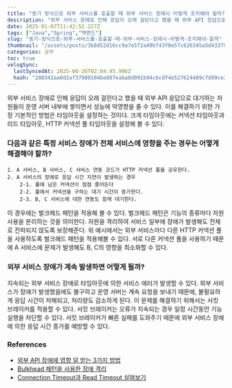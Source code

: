 ```yaml
---
title: "동기 방식으로 외부 서비스를 호출할 때 외부 서비스 장애시 어떻게 조치해야 할까?"
description: "외부 서비스 장애로 인해 응답이 오래 걸린다고 했을 때 외부 API 응답으로 대기하는 자원들이 운영 서버 내부에 쌓이면서 성능에 악영향을 줄 수 있다. 이를 해결하기 위한 가장 기본적인 방법은 타임아웃을 설정하는 것이다. 크게 타임아웃에는 커넥션 타임아웃과 리드 타임아"
date: 2025-01-07T11:42:52.227Z
tags: ["Java","Spring","백엔드"]
slug: "동기-방식으로-외부-서비스를-호출할-때-외부-서비스-장애시-어떻게-조치해야-할까"
thumbnail: "/assets/posts/3b8452d16cc9a7e5f2a49bf43f8e57c626345a5d43379057da6d351fa304966b.png"
categories: 공부
toc: true
velogSync:
  lastSyncedAt: 2025-08-26T02:04:45.996Z
  hash: "288342aa0d2af37988104be887eaba8d091b94cbcdf4e527624489c7d99ce3c5"
---
```


외부 서비스 장애로 인해 응답이 오래 걸린다고 했을 때 외부 API 응답으로 대기하는 자원들이 운영 서버 내부에 쌓이면서 성능에 악영향을 줄 수 있다. 이를 해결하기 위한 가장 기본적인 방법은 타임아웃을 설정하는 것이다. 크게 타임아웃에는 커넥션 타임아웃과 리드 타임아웃, HTTP 커넥션 풀 타임아웃을 설정해 볼 수 있다.

### 다음과 같은 특정 서비스 장애가 전체 서비스에 영향을 주는 경우는 어떻게 해결해야 할까?

```
1. A 서비스, B 서비스, C 서비스 연동 코드가 HTTP 커넥션 풀을 공유한다.
2. A 서비스의 장애로 응답 시간 지연이 발생하는 경우
	2-1. 풀에 남은 커넥션이 점점 줄어든다
    2-2. 풀에서 커넥션을 구하는 대기 시간이 증가한다.
    2-3. B, C 서비스에 대한 연동도 함께 대기한다.
```

이 경우에는 벌크헤드 패턴을 적용해 볼 수 있다. 벌크헤드 패턴은 기능의 종류마다 자원 사용을 분리하는 것을 의미한다. 자원을 격리하여 서비스 일부에 장애가 발생해도 전체로 전파되지 않도록 보장해준다. 위 예시에서는 외부 서비스마다 다른 HTTP 커넥션 풀을 사용하도록 벌크헤드 패턴을 적용해볼 수 있다. 서로 다른 커넥션 풀을 사용하기 때문에 A 서비스에 문제가 발생해도 B, C의 영향을 최소화할 수 있다.

### 외부 서비스 장애가 계속 발생하면 어떻게 될까?

지속되는 외부 서비스 장애로 타임아웃에 의한 서비스 에러가 발생할 수 있다. 외부 서비스가 장애가 발생했음에도 불구하고 운영 서버는 계속 요청을 보내기 때문에, 불필요하게 응답 시간이 저해되고, 처리량도 감소하게 된다. 이 문제를 해결하기 위해서는 서킷 브레이커를 적용할 수 있다. 서킷 브레이커는 오류가 지속되는 경우 일정 시간동안 기능 실행을 차단할 수 있다. 서킷 브레이커가 빠른 실패를 도와주기 때문에 외부 서비스 장애에 의한 응답 시간 증가를 예방할 수 있다.

### References

- [외부 API 장애에 영향 덜 받는 3가지 방법](https://youtu.be/nuRO0ZBFdKk?si=9zZdnr_To1Cz4Ofu)
- [Bulkhead 패턴을 사용한 장애 격리](https://hudi.blog/bulkhead-pattern/)
- [Connection Timeout과 Read Timeout 살펴보기](https://alden-kang.tistory.com/20)